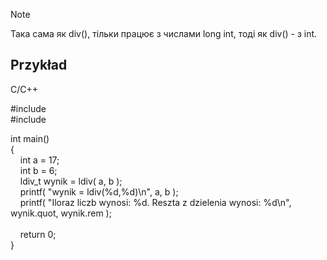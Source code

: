 >[!Note]
>Така сама як div(), тільки працює з числами long int, тоді як div() - з int.

## Przykład

C/C++

#include <cstdlib>  
#include <cstdio>  
  
int main()  
{  
    int a = 17;  
    int b = 6;  
    ldiv_t wynik = ldiv( a, b );  
    printf( "wynik = ldiv(%d,%d)\n", a, b );  
    printf( "Iloraz liczb wynosi: %d. Reszta z dzielenia wynosi: %d\n", wynik.quot, wynik.rem );  
     
    return 0;  
}